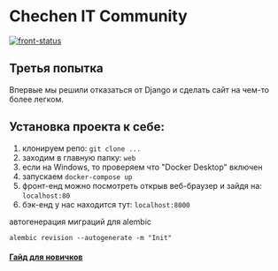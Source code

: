 # Chechen IT Community 

[![front-status]][actions-link]

## Третья попытка

Впервые мы решили отказаться от Django и сделать сайт на чем-то более легком.

## Установка проекта к себе:
1) клонируем репо: ``git clone ...``
2) заходим в главную папку: ``web``
3) если на Windows, то проверяем что "Docker Desktop" включен
4) запускаем `docker-compose up`
5) фронт-енд можно посмотреть открыв веб-браузер и зайдя на: `localhost:80`
6) бэк-енд у нас находится тут: `localhost:8000`


автогенерация миграций для alembic
```shell
alembic revision --autogenerate -m "Init"
```

#### [Гайд для новичков][contributing-guide]

[contributing-guide]: https://docs.google.com/document/u/0/d/1e7mNb46DegS5nOsWPrilzj8Q2rCkB5cLIdXK8Hs97xs/mobilebasic
[actions-link]: https://github.com/chitcomhub/web/actions
[front-status]: https://github.com/chitcomhub/web/workflows/chitweb-frontend/badge.svg
